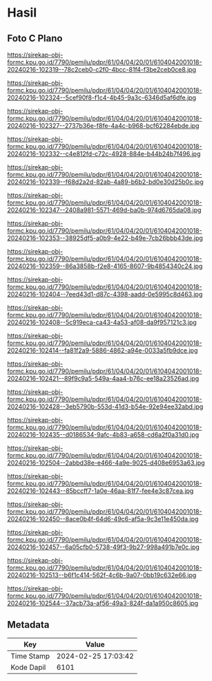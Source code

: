 # Hasil

## Foto C Plano

https://sirekap-obj-formc.kpu.go.id/7790/pemilu/pdpr/61/04/04/20/01/6104042001018-20240216-102319--78c2ceb0-c2f0-4bcc-81f4-f3be2ceb0ce8.jpg

https://sirekap-obj-formc.kpu.go.id/7790/pemilu/pdpr/61/04/04/20/01/6104042001018-20240216-102324--5cef90f8-f1c4-4b45-9a3c-6346d5af6dfe.jpg

https://sirekap-obj-formc.kpu.go.id/7790/pemilu/pdpr/61/04/04/20/01/6104042001018-20240216-102327--2737b36e-f8fe-4a4c-b968-bcf62284ebde.jpg

https://sirekap-obj-formc.kpu.go.id/7790/pemilu/pdpr/61/04/04/20/01/6104042001018-20240216-102332--c4e812fd-c72c-4928-884e-b44b24b7f496.jpg

https://sirekap-obj-formc.kpu.go.id/7790/pemilu/pdpr/61/04/04/20/01/6104042001018-20240216-102339--f68d2a2d-82ab-4a89-b6b2-bd0e30d25b0c.jpg

https://sirekap-obj-formc.kpu.go.id/7790/pemilu/pdpr/61/04/04/20/01/6104042001018-20240216-102347--2408a981-5571-469d-ba0b-974d6765da08.jpg

https://sirekap-obj-formc.kpu.go.id/7790/pemilu/pdpr/61/04/04/20/01/6104042001018-20240216-102353--38925df5-a0b9-4e22-b49e-7cb26bbb43de.jpg

https://sirekap-obj-formc.kpu.go.id/7790/pemilu/pdpr/61/04/04/20/01/6104042001018-20240216-102359--86a3858b-f2e8-4165-8607-9b4854340c24.jpg

https://sirekap-obj-formc.kpu.go.id/7790/pemilu/pdpr/61/04/04/20/01/6104042001018-20240216-102404--7eed43d1-d87c-4398-aadd-0e5995c8d463.jpg

https://sirekap-obj-formc.kpu.go.id/7790/pemilu/pdpr/61/04/04/20/01/6104042001018-20240216-102408--5c919eca-ca43-4a53-af08-da9f957121c3.jpg

https://sirekap-obj-formc.kpu.go.id/7790/pemilu/pdpr/61/04/04/20/01/6104042001018-20240216-102414--fa81f2a9-5886-4862-a94e-0033a5fb9dce.jpg

https://sirekap-obj-formc.kpu.go.id/7790/pemilu/pdpr/61/04/04/20/01/6104042001018-20240216-102421--89f9c9a5-549a-4aa4-b76c-ee18a23526ad.jpg

https://sirekap-obj-formc.kpu.go.id/7790/pemilu/pdpr/61/04/04/20/01/6104042001018-20240216-102428--3eb5790b-553d-41d3-b54e-92e94ee32abd.jpg

https://sirekap-obj-formc.kpu.go.id/7790/pemilu/pdpr/61/04/04/20/01/6104042001018-20240216-102435--d0186534-9afc-4b83-a658-cd6a2f0a31d0.jpg

https://sirekap-obj-formc.kpu.go.id/7790/pemilu/pdpr/61/04/04/20/01/6104042001018-20240216-102504--2abbd38e-e466-4a9e-9025-d408e6953a63.jpg

https://sirekap-obj-formc.kpu.go.id/7790/pemilu/pdpr/61/04/04/20/01/6104042001018-20240216-102443--85bccff7-1a0e-46aa-81f7-fee4e3c87cea.jpg

https://sirekap-obj-formc.kpu.go.id/7790/pemilu/pdpr/61/04/04/20/01/6104042001018-20240216-102450--8ace0b4f-64d6-49c6-af5a-9c3e11e450da.jpg

https://sirekap-obj-formc.kpu.go.id/7790/pemilu/pdpr/61/04/04/20/01/6104042001018-20240216-102457--6a05cfb0-5738-49f3-9b27-998a491b7e0c.jpg

https://sirekap-obj-formc.kpu.go.id/7790/pemilu/pdpr/61/04/04/20/01/6104042001018-20240216-102513--b6f1c414-562f-4c6b-9a07-0bb19c632e66.jpg

https://sirekap-obj-formc.kpu.go.id/7790/pemilu/pdpr/61/04/04/20/01/6104042001018-20240216-102544--37acb73a-af56-49a3-824f-da1a950c8605.jpg


## Metadata

| Key        | Value               |
| ---------- | ------------------- |
| Time Stamp | 2024-02-25 17:03:42 |
| Kode Dapil | 6101                |



